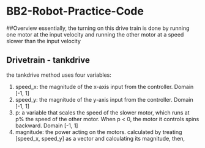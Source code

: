 # BB2-Robot-Practice-Code

##Overview
essentially, the turning on this drive train is done by running one motor at the input velocity and running the other motor at a speed slower than the input velocity

## Drivetrain - tankdrive
the tankdrive method uses four variables:
1. speed_x: the magnitude of the x-axis input from the controller. Domain [-1, 1]
2. speed_y: the magnitude of the y-axis input from the controller. Domain [-1, 1]
3. p: a variable that scales the speed of the slower motor, which runs at p% the speed of the other motor. When p < 0, the motor it controls spins backward. Domain [-1, 1]
4. magnitude: the power acting on the motors. calculated by treating [speed_x, speed_y] as a vector and calculating its magnitude, then, 
